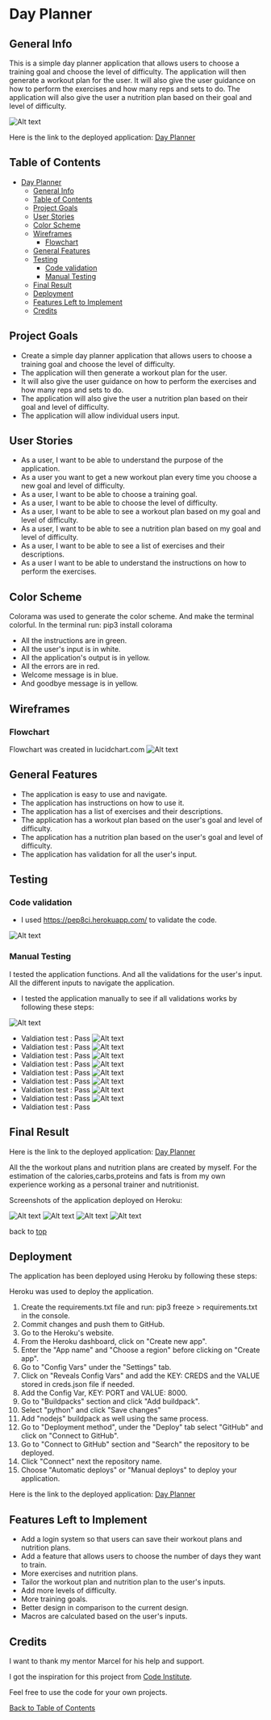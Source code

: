 # Day Planner

## General Info

This is a simple day planner application that allows users to choose a training goal and choose the level of difficulty. The application will then generate a workout plan for the user. It will also give the user guidance on how to perform the exercises and how many reps and sets to do. The application will also give the user a nutrition plan based on their goal and level of difficulty.

![Alt text](/assets/images/one.png?raw=true "One")

Here is the link to the deployed application: [Day Planner](https://day-planner.herokuapp.com/)

## Table of Contents

- [Day Planner](#day-planner)
  - [General Info](#general-info)
  - [Table of Contents](#table-of-contents)
  - [Project Goals](#project-goals)
  - [User Stories](#user-stories)
  - [Color Scheme](#color-scheme)
  - [Wireframes](#wireframes)
    - [Flowchart](#flowchart)
  - [General Features](#general-features)
  - [Testing](#testing)
    - [Code validation](#code-validation)
    - [Manual Testing](#manual-testing)
  - [Final Result](#final-result)
  - [Deployment](#deployment)
  - [Features Left to Implement](#features-left-to-implement)
  - [Credits](#credits)

## Project Goals

- Create a simple day planner application that allows users to choose a training goal and choose the level of difficulty.
- The application will then generate a workout plan for the user.
- It will also give the user guidance on how to perform the exercises and how many reps and sets to do.
- The application will also give the user a nutrition plan based on their goal and level of difficulty.
- The application will allow individual users input.

## User Stories

- As a user, I want to be able to understand the purpose of the application.
- As a user you want to get a new workout plan every time you choose a new goal and level of difficulty.
- As a user, I want to be able to choose a training goal.
- As a user, I want to be able to choose the level of difficulty.
- As a user, I want to be able to see a workout plan based on my goal and level of difficulty.
- As a user, I want to be able to see a nutrition plan based on my goal and level of difficulty.
- As a user, I want to be able to see a list of exercises and their descriptions.
- As a user I want to be able to understand the instructions on how to perform the exercises.

## Color Scheme

Colorama was used to generate the color scheme. And make the terminal colorful.
In the terminal run: pip3 install colorama

- All the instructions are in green.
- All the user's input is in white.
- All the application's output is in yellow.
- All the errors are in red.
- Welcome message is in blue.
- And goodbye message is in yellow.

## Wireframes

### Flowchart

Flowchart was created in lucidchart.com
![Alt text](/assets/images/planner.png?raw=true "Flowchart")
## General Features

- The application is easy to use and navigate.
- The application has instructions on how to use it.
- The application has a list of exercises and their descriptions.
- The application has a workout plan based on the user's goal and level of difficulty.
- The application has a nutrition plan based on the user's goal and level of difficulty.
- The application has validation for all the user's input.

## Testing

### Code validation
- I used https://pep8ci.herokuapp.com/ to validate the code.

![Alt text](/assets/images/pep8.png?raw=true "Pep8")
### Manual Testing

I tested the application functions. And all the validations for the user's input.
All the different inputs to navigate the application.

- I tested the application manually to see if all validations works by following these steps:

![Alt text](/assets/images/validations/vali1.png?raw=true "Validation 1")
- Valdiation test : Pass
![Alt text](/assets/images/validations/vali2.png?raw=true "Validation 2")
- Valdiation test : Pass
![Alt text](/assets/images/validations/vali3.png?raw=true "Validation 3")
- Valdiation test : Pass
![Alt text](/assets/images/validations/vali4.png?raw=true "Validation 4")
- Valdiation test : Pass
![Alt text](/assets/images/validations/vali5.png?raw=true "Validation 5")
- Valdiation test : Pass
![Alt text](/assets/images/validations/vali6.png?raw=true "Validation 6")
- Valdiation test : Pass
![Alt text](/assets/images/validations/vali7.png?raw=true "Validation 7")
- Valdiation test : Pass
![Alt text](/assets/images/validations/vali8.png?raw=true "Validation 8")
- Valdiation test : Pass
![Alt text](/assets/images/validations/vali9.png?raw=true "Validation 9")
- Valdiation test : Pass

## Final Result

Here is the link to the deployed application: [Day Planner](https://day-planner.herokuapp.com/)

All the the workout plans and nutrition plans are created by myself.
For the estimation of the calories,carbs,proteins and fats is from my own experience working as a personal trainer and nutritionist.

Screenshots of the application deployed on Heroku:

![Alt text](/assets/images/one.png?raw=true "One")
![Alt text](/assets/images/two.png?raw=true "Two")
![Alt text](/assets/images/three.png?raw=true "Three")
![Alt text](/assets/images/four.png?raw=true "Four")

back to [top](#table-of-contents)
## Deployment

The application has been deployed using Heroku by following these steps:

Heroku was used to deploy the application.

1. Create the requirements.txt file and run: pip3 freeze > requirements.txt in the console.
2. Commit changes and push them to GitHub.
3. Go to the Heroku's website.
4. From the Heroku dashboard, click on "Create new app".
5. Enter the "App name" and "Choose a region" before clicking on "Create app".
6. Go to "Config Vars" under the "Settings" tab.
7. Click on "Reveals Config Vars" and add the KEY: CREDS and the VALUE stored in creds.json file if needed.
8. Add the Config Var, KEY: PORT and VALUE: 8000.
9. Go to "Buildpacks" section and click "Add buildpack".
10. Select "python" and click "Save changes"
11. Add "nodejs" buildpack as well using the same process.
12. Go to "Deployment method", under the "Deploy" tab select "GitHub" and click on "Connect to GitHub".
13. Go to "Connect to GitHub" section and "Search" the repository to be deployed.
14. Click "Connect" next the repository name.
15. Choose "Automatic deploys" or "Manual deploys" to deploy your application.

Here is the link to the deployed application: [Day Planner](https://day-planner.herokuapp.com/)

## Features Left to Implement

- Add a login system so that users can save their workout plans and nutrition plans.
- Add a feature that allows users to choose the number of days they want to train.
- More exercises and nutrition plans.
- Tailor the workout plan and nutrition plan to the user's inputs.
- Add more levels of difficulty.
- More training goals.
- Better design in comparison to the current design.
- Macros are calculated based on the user's inputs.

## Credits

I want to thank my mentor Marcel for his help and support.

I got the inspiration for this project from [Code Institute](https://github.com/josswe26/macro-calculator/tree/f3b008689f1ec2ee69833bbd41f679e36a9dad5e).

Feel free to use the code for your own projects.

[Back to Table of Contents](#table-of-contents)
